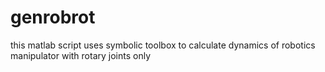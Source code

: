 # genrobrot
this matlab script uses symbolic toolbox to calculate dynamics of robotics manipulator with rotary joints only
